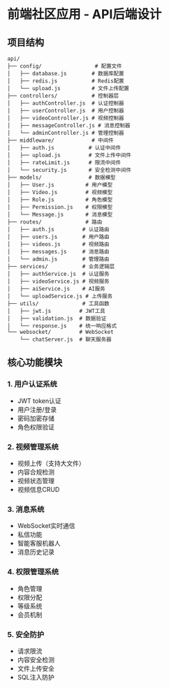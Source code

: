 # 前端社区应用 - API后端设计

## 项目结构
```
api/
├── config/                 # 配置文件
│   ├── database.js        # 数据库配置
│   ├── redis.js           # Redis配置
│   └── upload.js          # 文件上传配置
├── controllers/           # 控制器层
│   ├── authController.js  # 认证控制器
│   ├── userController.js  # 用户控制器
│   ├── videoController.js # 视频控制器
│   ├── messageController.js # 消息控制器
│   └── adminController.js # 管理控制器
├── middleware/            # 中间件
│   ├── auth.js           # 认证中间件
│   ├── upload.js         # 文件上传中间件
│   ├── rateLimit.js      # 限流中间件
│   └── security.js       # 安全检测中间件
├── models/               # 数据模型
│   ├── User.js          # 用户模型
│   ├── Video.js         # 视频模型
│   ├── Role.js          # 角色模型
│   ├── Permission.js    # 权限模型
│   └── Message.js       # 消息模型
├── routes/              # 路由
│   ├── auth.js         # 认证路由
│   ├── users.js        # 用户路由
│   ├── videos.js       # 视频路由
│   ├── messages.js     # 消息路由
│   └── admin.js        # 管理路由
├── services/           # 业务逻辑层
│   ├── authService.js  # 认证服务
│   ├── videoService.js # 视频服务
│   ├── aiService.js    # AI服务
│   └── uploadService.js # 上传服务
├── utils/              # 工具函数
│   ├── jwt.js         # JWT工具
│   ├── validation.js  # 数据验证
│   └── response.js    # 统一响应格式
└── websocket/         # WebSocket
    └── chatServer.js  # 聊天服务器
```

## 核心功能模块

### 1. 用户认证系统
- JWT token认证
- 用户注册/登录
- 密码加密存储
- 角色权限验证

### 2. 视频管理系统
- 视频上传（支持大文件）
- 内容合规检测
- 视频状态管理
- 视频信息CRUD

### 3. 消息系统
- WebSocket实时通信
- 私信功能
- 智能客服机器人
- 消息历史记录

### 4. 权限管理系统
- 角色管理
- 权限分配
- 等级系统
- 会员机制

### 5. 安全防护
- 请求限流
- 内容安全检测
- 文件上传安全
- SQL注入防护 